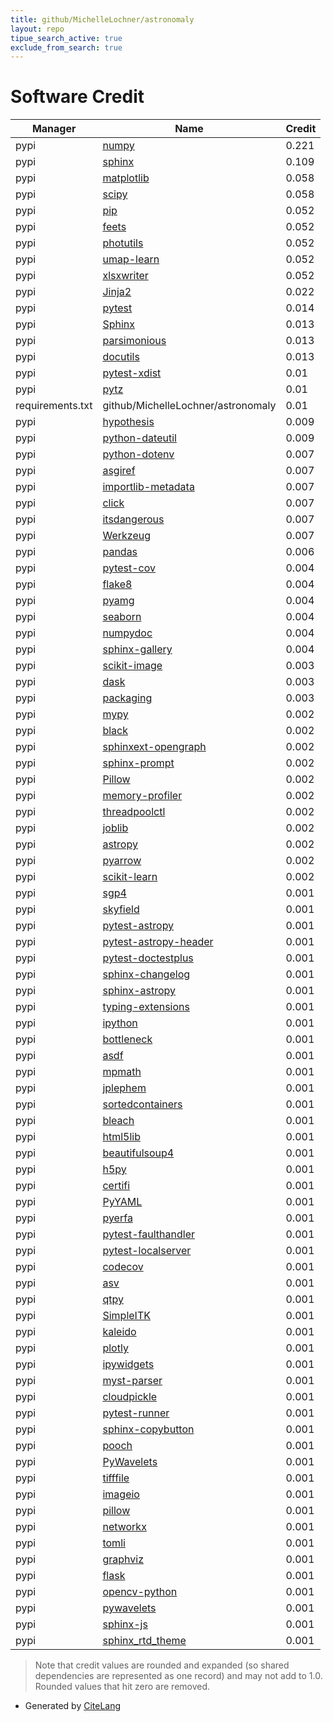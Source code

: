 ```yaml
---
title: github/MichelleLochner/astronomaly
layout: repo
tipue_search_active: true
exclude_from_search: true
---
```

# Software Credit

|Manager|Name|Credit|
|-------|----|------|
|pypi|[numpy](https://www.numpy.org)|0.221|
|pypi|[sphinx](https://www.sphinx-doc.org/)|0.109|
|pypi|[matplotlib](https://matplotlib.org)|0.058|
|pypi|[scipy](https://www.scipy.org)|0.058|
|pypi|[pip](https://pip.pypa.io/)|0.052|
|pypi|[feets](https://github.com/carpyncho/feets)|0.052|
|pypi|[photutils](https://github.com/astropy/photutils)|0.052|
|pypi|[umap-learn](http://github.com/lmcinnes/umap)|0.052|
|pypi|[xlsxwriter](https://github.com/jmcnamara/XlsxWriter)|0.052|
|pypi|[Jinja2](https://pypi.org/project/Jinja2)|0.022|
|pypi|[pytest](https://pypi.org/project/pytest)|0.014|
|pypi|[Sphinx](https://pypi.org/project/Sphinx)|0.013|
|pypi|[parsimonious](https://pypi.org/project/parsimonious)|0.013|
|pypi|[docutils](https://pypi.org/project/docutils)|0.013|
|pypi|[pytest-xdist](https://github.com/pytest-dev/pytest-xdist)|0.01|
|pypi|[pytz](https://pypi.org/project/pytz)|0.01|
|requirements.txt|github/MichelleLochner/astronomaly|0.01|
|pypi|[hypothesis](https://pypi.org/project/hypothesis)|0.009|
|pypi|[python-dateutil](https://pypi.org/project/python-dateutil)|0.009|
|pypi|[python-dotenv](https://pypi.org/project/python-dotenv)|0.007|
|pypi|[asgiref](https://pypi.org/project/asgiref)|0.007|
|pypi|[importlib-metadata](https://pypi.org/project/importlib-metadata)|0.007|
|pypi|[click](https://pypi.org/project/click)|0.007|
|pypi|[itsdangerous](https://pypi.org/project/itsdangerous)|0.007|
|pypi|[Werkzeug](https://pypi.org/project/Werkzeug)|0.007|
|pypi|[pandas](https://pandas.pydata.org)|0.006|
|pypi|[pytest-cov](https://pypi.org/project/pytest-cov)|0.004|
|pypi|[flake8](https://pypi.org/project/flake8)|0.004|
|pypi|[pyamg](https://pypi.org/project/pyamg)|0.004|
|pypi|[seaborn](https://pypi.org/project/seaborn)|0.004|
|pypi|[numpydoc](https://pypi.org/project/numpydoc)|0.004|
|pypi|[sphinx-gallery](https://pypi.org/project/sphinx-gallery)|0.004|
|pypi|[scikit-image](https://scikit-image.org)|0.003|
|pypi|[dask](https://pypi.org/project/dask)|0.003|
|pypi|[packaging](https://pypi.org/project/packaging)|0.003|
|pypi|[mypy](https://pypi.org/project/mypy)|0.002|
|pypi|[black](https://pypi.org/project/black)|0.002|
|pypi|[sphinxext-opengraph](https://pypi.org/project/sphinxext-opengraph)|0.002|
|pypi|[sphinx-prompt](https://pypi.org/project/sphinx-prompt)|0.002|
|pypi|[Pillow](https://pypi.org/project/Pillow)|0.002|
|pypi|[memory-profiler](https://pypi.org/project/memory-profiler)|0.002|
|pypi|[threadpoolctl](https://pypi.org/project/threadpoolctl)|0.002|
|pypi|[joblib](https://pypi.org/project/joblib)|0.002|
|pypi|[astropy](http://astropy.org)|0.002|
|pypi|[pyarrow](https://arrow.apache.org/)|0.002|
|pypi|[scikit-learn](http://scikit-learn.org)|0.002|
|pypi|[sgp4](https://github.com/brandon-rhodes/python-sgp4)|0.001|
|pypi|[skyfield](http://github.com/brandon-rhodes/python-skyfield/)|0.001|
|pypi|[pytest-astropy](https://pypi.org/project/pytest-astropy)|0.001|
|pypi|[pytest-astropy-header](https://pypi.org/project/pytest-astropy-header)|0.001|
|pypi|[pytest-doctestplus](https://pypi.org/project/pytest-doctestplus)|0.001|
|pypi|[sphinx-changelog](https://pypi.org/project/sphinx-changelog)|0.001|
|pypi|[sphinx-astropy](https://pypi.org/project/sphinx-astropy)|0.001|
|pypi|[typing-extensions](https://pypi.org/project/typing-extensions)|0.001|
|pypi|[ipython](https://pypi.org/project/ipython)|0.001|
|pypi|[bottleneck](https://pypi.org/project/bottleneck)|0.001|
|pypi|[asdf](https://pypi.org/project/asdf)|0.001|
|pypi|[mpmath](https://pypi.org/project/mpmath)|0.001|
|pypi|[jplephem](https://pypi.org/project/jplephem)|0.001|
|pypi|[sortedcontainers](https://pypi.org/project/sortedcontainers)|0.001|
|pypi|[bleach](https://pypi.org/project/bleach)|0.001|
|pypi|[html5lib](https://pypi.org/project/html5lib)|0.001|
|pypi|[beautifulsoup4](https://pypi.org/project/beautifulsoup4)|0.001|
|pypi|[h5py](https://pypi.org/project/h5py)|0.001|
|pypi|[certifi](https://pypi.org/project/certifi)|0.001|
|pypi|[PyYAML](https://pypi.org/project/PyYAML)|0.001|
|pypi|[pyerfa](https://pypi.org/project/pyerfa)|0.001|
|pypi|[pytest-faulthandler](https://pypi.org/project/pytest-faulthandler)|0.001|
|pypi|[pytest-localserver](https://pypi.org/project/pytest-localserver)|0.001|
|pypi|[codecov](https://pypi.org/project/codecov)|0.001|
|pypi|[asv](https://pypi.org/project/asv)|0.001|
|pypi|[qtpy](https://pypi.org/project/qtpy)|0.001|
|pypi|[SimpleITK](https://pypi.org/project/SimpleITK)|0.001|
|pypi|[kaleido](https://pypi.org/project/kaleido)|0.001|
|pypi|[plotly](https://pypi.org/project/plotly)|0.001|
|pypi|[ipywidgets](https://pypi.org/project/ipywidgets)|0.001|
|pypi|[myst-parser](https://pypi.org/project/myst-parser)|0.001|
|pypi|[cloudpickle](https://pypi.org/project/cloudpickle)|0.001|
|pypi|[pytest-runner](https://pypi.org/project/pytest-runner)|0.001|
|pypi|[sphinx-copybutton](https://pypi.org/project/sphinx-copybutton)|0.001|
|pypi|[pooch](https://pypi.org/project/pooch)|0.001|
|pypi|[PyWavelets](https://pypi.org/project/PyWavelets)|0.001|
|pypi|[tifffile](https://pypi.org/project/tifffile)|0.001|
|pypi|[imageio](https://pypi.org/project/imageio)|0.001|
|pypi|[pillow](https://pypi.org/project/pillow)|0.001|
|pypi|[networkx](https://pypi.org/project/networkx)|0.001|
|pypi|[tomli](https://pypi.org/project/tomli)|0.001|
|pypi|[graphviz](https://pypi.org/project/graphviz)|0.001|
|pypi|[flask](https://palletsprojects.com/p/flask)|0.001|
|pypi|[opencv-python](https://github.com/skvark/opencv-python)|0.001|
|pypi|[pywavelets](https://github.com/PyWavelets/pywt)|0.001|
|pypi|[sphinx-js](https://github.com/mozilla/sphinx-js)|0.001|
|pypi|[sphinx_rtd_theme](https://github.com/rtfd/sphinx_rtd_theme/)|0.001|


> Note that credit values are rounded and expanded (so shared dependencies are represented as one record) and may not add to 1.0. Rounded values that hit zero are removed.


- Generated by [CiteLang](https://github.com/vsoch/citelang)
